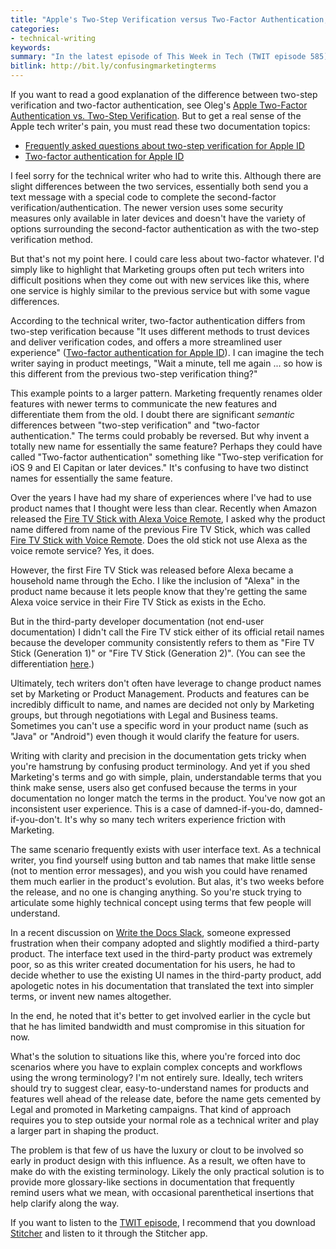 ```yaml
---
title: "Apple's Two-Step Verification versus Two-Factor Authentication, or, When Marketing's lingo makes it impossible to communicate with plain speech"
categories:
- technical-writing
keywords: 
summary: "In the latest episode of This Week in Tech (TWIT episode 585), the hosts talk about how confusing Apple's two-factor authentication is compared to Apple's two-step verification. The hosts, who are all tech gurus, had trouble sorting out the difference, and their experience with the service was even more problematic. This naming fail points to a core challenge in tech comm that happens when Marketing's choice of terms makes it difficult or impossible for tech writers to communicate plainly."
bitlink: http://bit.ly/confusingmarketingterms
---
```


If you want to read a good explanation of the difference between two-step verification and two-factor authentication, see Oleg's [Apple Two-Factor Authentication vs. Two-Step Verification](http://blog.elcomsoft.com/2016/04/apple-two-factor-authentication-vs-two-step-verification/). But to get a real sense of the Apple tech writer's pain, you must read these two documentation topics: 

* [Frequently asked questions about two-step verification for Apple ID](https://support.apple.com/en-us/HT204152)
* [Two-factor authentication for Apple ID](https://support.apple.com/en-us/HT204915)

I feel sorry for the technical writer who had to write this. Although there are slight differences between the two services, essentially both send you a text message with a special code to complete the second-factor verification/authentication. The newer version uses some security measures only available in later devices and doesn't have the variety of options surrounding the second-factor authentication as with the two-step verification method.

But that's not my point here. I could care less about two-factor whatever. I'd simply like to highlight that Marketing groups often put tech writers into difficult positions when they come out with new services like this, where one service is highly similar to the previous service but with some vague differences. 

According to the technical writer, two-factor authentication differs from two-step verification because "It uses different methods to trust devices and deliver verification codes, and offers a more streamlined user experience" ([Two-factor authentication for Apple ID](https://support.apple.com/en-us/HT204915)). I can imagine the tech writer saying in product meetings, "Wait a minute, tell me again ... so how is this different from the previous two-step verification thing?"

This example points to a larger pattern. Marketing frequently renames older features with newer terms to communicate the new features and differentiate them from the old. I doubt there are significant *semantic* differences between "two-step verification" and "two-factor authentication." The terms could probably be reversed. But why invent a totally new name for essentially the same feature? Perhaps they could have called "Two-factor authentication" something like "Two-step verification for iOS 9 and El Capitan or later devices." It's confusing to have two distinct names for essentially the same feature.

Over the years I have had my share of experiences where I've had to use product names that I thought were less than clear. Recently when Amazon released the [Fire TV Stick with Alexa Voice Remote](https://www.amazon.com/dp/B00ZV9RDKK/ref=ods_dp_mamv_tkprstrp), I asked why the product name differed from name of the previous Fire TV Stick, which was called [Fire TV Stick with Voice Remote](https://www.amazon.com/Amazon-Fire-TV-Stick-with-Voice-Remote-Streaming-Media-Player/dp/B00ZVJAF9G). Does the old stick not use Alexa as the voice remote service? Yes, it does. 
 
However, the first Fire TV Stick was released before Alexa became a household name through the Echo. I like the inclusion of "Alexa" in the product name because it lets people know that they're getting the same Alexa voice service in their Fire TV Stick as exists in the Echo. 

But in the third-party developer documentation (not end-user documentation) I didn't call the Fire TV stick either of its official retail names because the developer community consistently refers to them as "Fire TV Stick (Generation 1)" or "Fire TV Stick (Generation 2)". (You can see the differentiation [here](https://developer.amazon.com/public/solutions/devices/fire-tv/docs/device-and-platform-specifications).)

Ultimately, tech writers don't often have leverage to change product names set by Marketing or Product Management. Products and features can be incredibly difficult to name, and names are decided not only by Marketing groups, but through negotiations with Legal and Business teams. Sometimes you can't use a specific word in your product name (such as "Java" or "Android") even though it would clarify the feature for users. 

Writing with clarity and precision in the documentation gets tricky when you're hamstrung by confusing product terminology. And yet if you shed Marketing's terms and go with simple, plain, understandable terms that you think make sense, users also get confused because the terms in your documentation no longer match the terms in the product. You've now got an inconsistent user experience. This is a case of damned-if-you-do, damned-if-you-don't. It's why so many tech writers experience friction with Marketing. 

The same scenario frequently exists with user interface text. As a technical writer, you find yourself using button and tab names that make little sense (not to mention error messages), and you wish you could have renamed them much earlier in the product's evolution. But alas, it's two weeks before the release, and no one is changing anything. So you're stuck trying to articulate some highly technical concept using terms that few people will understand.

In a recent discussion on [Write the Docs Slack](http://slack.writethedocs.org/), someone expressed frustration when their company adopted and slightly modified a third-party product. The interface text used in the third-party product was extremely poor, so as this writer created documentation for his users, he had to decide whether to use the existing UI names in the third-party product, add apologetic notes in his documentation that translated the text into simpler terms, or invent new names altogether. 

In the end, he noted that it's better to get involved earlier in the cycle but that he has limited bandwidth and must compromise in this situation for now.

What's the solution to situations like this, where you're forced into doc scenarios where you have to explain complex concepts and workflows using the wrong terminology? I'm not entirely sure. Ideally, tech writers should try to suggest clear, easy-to-understand names for products and features well ahead of the release date, before the name gets cemented by Legal and promoted in Marketing campaigns. That kind of approach requires you to step outside your normal role as a technical writer and play a larger part in shaping the product.

The problem is that few of us have the luxury or clout to be involved so early in product design with this influence. As a result, we often have to make do with the existing terminology. Likely the only practical solution is to provide more glossary-like sections in documentation that frequently remind users what we mean, with occasional parenthetical insertions that help clarify along the way.

If you want to listen to the [TWIT episode](https://twit.tv/shows/this-week-in-tech/episodes/585?autostart=false), I recommend that you download [Stitcher](http://www.stitcher.com/) and listen to it through the Stitcher app. 
